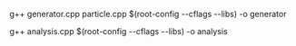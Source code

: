 g++ generator.cpp particle.cpp $(root-config --cflags --libs) -o generator

g++ analysis.cpp $(root-config --cflags --libs) -o analysis
